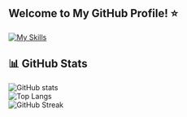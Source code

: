 ## Welcome to My GitHub Profile! ⭐️
[![My Skills](https://skillicons.dev/icons?i=py,latex,r,js,html,css,linux,matlab,mysql,obsidian,vscode)](https://skillicons.dev)
## 📊 GitHub Stats

![GitHub stats](https://github-readme-stats.vercel.app/api?username=sama-hussien&show_icons=true&theme=radical)  
![Top Langs](https://github-readme-stats.vercel.app/api/top-langs/?username=sama-hussien&layout=compact&theme=radical)  
![GitHub Streak](https://streak-stats.demolab.com?user=sama-hussien&theme=radical)



<!--
**sama-hussien/sama-hussien** is a ✨ _special_ ✨ repository because its `README.md` (this file) appears on your GitHub profile.

Here are some ideas to get you started:

- 🔭 I’m currently working on ...
- 🌱 I’m currently learning ...
- 👯 I’m looking to collaborate on ...
- 🤔 I’m looking for help with ...
- 💬 Ask me about ...
- 📫 How to reach me: ...
- 😄 Pronouns: ...
- ⚡ Fun fact: ...
-->
